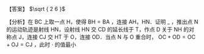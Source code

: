 【答案】 $\sqrt { 2 6 }$

【分析】在 BC 上取一点 H，使得 $\mathrm { B H = B A }$ ，连接 AH，HN．证明 $\_$ ，推出点 N 的运动轨迹是射线 HN，设射线 HN 交 CD 的延长线于 T，作点 D 关于 NH 的对称点 J，连接 CJ 交 HT 于 O，连接 OD．当点 N 与 O 重合时， $\mathrm { O C + O D = O C + O J = C J }$ ，此时 $\cdot$ 的值最小
